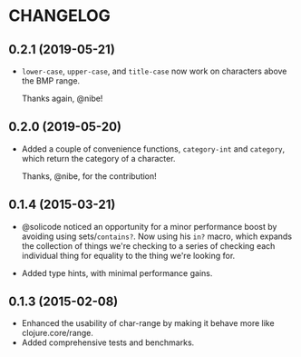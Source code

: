# CHANGELOG

## 0.2.1 (2019-05-21)

* `lower-case`, `upper-case`, and `title-case` now work on characters above the
  BMP range.

  Thanks again, @nibe!

## 0.2.0 (2019-05-20)

* Added a couple of convenience functions, `category-int` and `category`, which
  return the category of a character.

  Thanks, @nibe, for the contribution!

## 0.1.4 (2015-03-21)

* @solicode noticed an opportunity for a minor performance boost by avoiding using sets/`contains?`. Now using his `in?` macro, which expands the collection of things we're checking to a series of checking each individual thing for equality to the thing we're looking for.

* Added type hints, with minimal performance gains.

## 0.1.3 (2015-02-08)

* Enhanced the usability of char-range by making it behave more like clojure.core/range.
* Added comprehensive tests and benchmarks.
